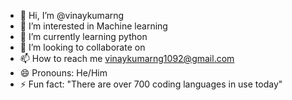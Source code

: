 - 👋 Hi, I’m @vinaykumarng
- 👀 I’m interested in Machine learning
- 🌱 I’m currently learning python
- 💞️ I’m looking to collaborate on 
- 📫 How to reach me vinaykumarng1092@gmail.com
- 😄 Pronouns: He/Him
- ⚡ Fun fact: "There are over 700 coding languages in use today"

<!---
vinaykumarng/vinaykumarng is a ✨ special ✨ repository because its `README.md` (this file) appears on your GitHub profile.
You can click the Preview link to take a look at your changes.
--->

